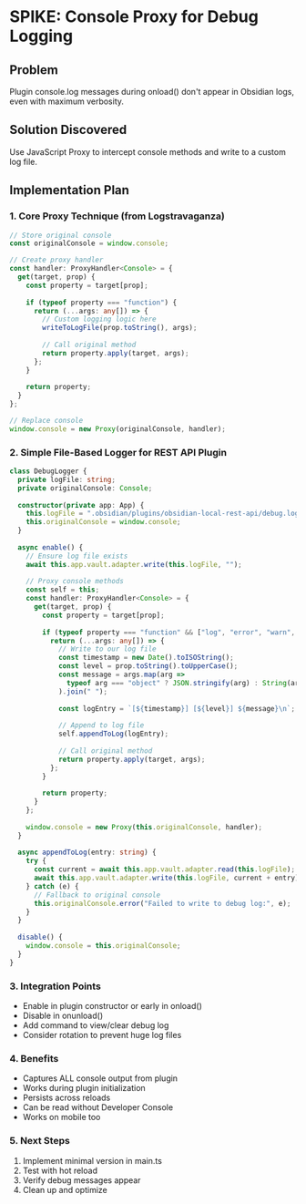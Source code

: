 # SPIKE: Console Proxy for Debug Logging

## Problem
Plugin console.log messages during onload() don't appear in Obsidian logs, even with maximum verbosity.

## Solution Discovered
Use JavaScript Proxy to intercept console methods and write to a custom log file.

## Implementation Plan

### 1. Core Proxy Technique (from Logstravaganza)
```typescript
// Store original console
const originalConsole = window.console;

// Create proxy handler
const handler: ProxyHandler<Console> = {
  get(target, prop) {
    const property = target[prop];
    
    if (typeof property === "function") {
      return (...args: any[]) => {
        // Custom logging logic here
        writeToLogFile(prop.toString(), args);
        
        // Call original method
        return property.apply(target, args);
      };
    }
    
    return property;
  }
};

// Replace console
window.console = new Proxy(originalConsole, handler);
```

### 2. Simple File-Based Logger for REST API Plugin
```typescript
class DebugLogger {
  private logFile: string;
  private originalConsole: Console;
  
  constructor(private app: App) {
    this.logFile = ".obsidian/plugins/obsidian-local-rest-api/debug.log";
    this.originalConsole = window.console;
  }
  
  async enable() {
    // Ensure log file exists
    await this.app.vault.adapter.write(this.logFile, "");
    
    // Proxy console methods
    const self = this;
    const handler: ProxyHandler<Console> = {
      get(target, prop) {
        const property = target[prop];
        
        if (typeof property === "function" && ["log", "error", "warn", "info"].includes(prop.toString())) {
          return (...args: any[]) => {
            // Write to our log file
            const timestamp = new Date().toISOString();
            const level = prop.toString().toUpperCase();
            const message = args.map(arg => 
              typeof arg === "object" ? JSON.stringify(arg) : String(arg)
            ).join(" ");
            
            const logEntry = `[${timestamp}] [${level}] ${message}\n`;
            
            // Append to log file
            self.appendToLog(logEntry);
            
            // Call original method
            return property.apply(target, args);
          };
        }
        
        return property;
      }
    };
    
    window.console = new Proxy(this.originalConsole, handler);
  }
  
  async appendToLog(entry: string) {
    try {
      const current = await this.app.vault.adapter.read(this.logFile);
      await this.app.vault.adapter.write(this.logFile, current + entry);
    } catch (e) {
      // Fallback to original console
      this.originalConsole.error("Failed to write to debug log:", e);
    }
  }
  
  disable() {
    window.console = this.originalConsole;
  }
}
```

### 3. Integration Points
- Enable in plugin constructor or early in onload()
- Disable in onunload()
- Add command to view/clear debug log
- Consider rotation to prevent huge log files

### 4. Benefits
- Captures ALL console output from plugin
- Works during plugin initialization
- Persists across reloads
- Can be read without Developer Console
- Works on mobile too

### 5. Next Steps
1. Implement minimal version in main.ts
2. Test with hot reload
3. Verify debug messages appear
4. Clean up and optimize
